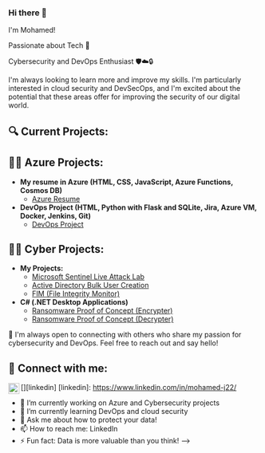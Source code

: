 ### Hi there 👋
I'm Mohamed! 

Passionate about Tech 🤖

Cybersecurity and DevOps Enthusiast 🛡️☁️🔒

I'm always looking to learn more and improve my skills. I'm particularly interested in cloud security and DevSecOps, and I'm excited about the potential that these areas offer for improving the security of our digital world.

<h2>🔍 Current Projects: </h2>

<h2>👨‍💻 Azure Projects:</h2>

- <b> My resume in Azure (HTML, CSS, JavaScript, Azure Functions, Cosmos DB)</b>
  - [Azure Resume](https://github.com/Mohamedj2022/Azure-Resume) <b><i></b></i>
- <b> DevOps Project (HTML, Python with Flask and SQLite, Jira, Azure VM, Docker, Jenkins, Git)</b>
  - [DevOps Project](https://github.com/Mohamedj2022/DevOps-Project) <b></b>


<h2>👨‍💻 Cyber Projects:</h2>

- <b>My Projects:</b>
  - [Microsoft Sentinel Live Attack Lab](https://github.com/Mohamedj2022/Microsoft-Sentinel-Live-Attack-Demo)
  - [Active Directory Bulk User Creation](https://github.com/joshmadakor1/AD_PS)
  - [FIM (File Integrity Monitor)](https://github.com/joshmadakor1/PowerShell-Integrity-FIM)
- <b>C# (.NET Desktop Applications)</b>
  - [Ransomware Proof of Concept (Encrypter)](https://github.com/joshmadakor1/EncrypterPOC)
  - [Ransomware Proof of Concept (Decrypter)](https://github.com/joshmadakor1/DecrypterPOC)
  

🤝 I'm always open to connecting with others who share my passion for cybersecurity and DevOps. Feel free to reach out and say hello!

<h2> 🤳 Connect with me:</h2>

[<img align="left" alt="Mohamed Jama | LinkedIn" width="22px" src="https://cdn.jsdelivr.net/npm/simple-icons@v3/icons/linkedin.svg" />][linkedin]
[linkedin]: https://www.linkedin.com/in/mohamed-j22/

- 🔭 I’m currently working on Azure and Cybersecurity projects
- 🌱 I’m currently learning DevOps and cloud security
- 💬 Ask me about how to protect your data!
- 📫 How to reach me: LinkedIn
- ⚡ Fun fact: Data is more valuable than you think!
-->
